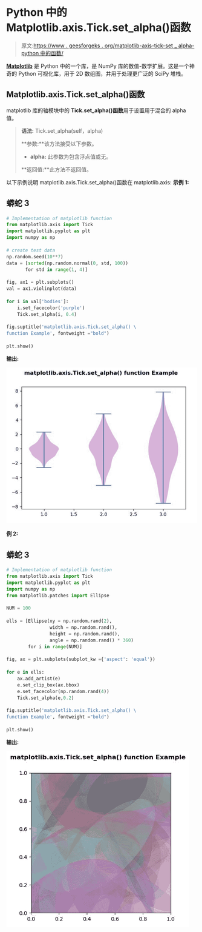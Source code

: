 # Python 中的 Matplotlib.axis.Tick.set_alpha()函数

> 原文:[https://www . geesforgeks . org/matplotlib-axis-tick-set _ alpha-python 中的函数/](https://www.geeksforgeeks.org/matplotlib-axis-tick-set_alpha-function-in-python/)

[**Matplotlib**](https://www.geeksforgeeks.org/python-introduction-matplotlib/) 是 Python 中的一个库，是 NumPy 库的数值-数学扩展。这是一个神奇的 Python 可视化库，用于 2D 数组图，并用于处理更广泛的 SciPy 堆栈。

## Matplotlib.axis.Tick.set_alpha()函数

matplotlib 库的轴模块中的 **Tick.set_alpha()函数**用于设置用于混合的 alpha 值。

> **语法:** Tick.set_alpha(self，alpha)
> 
> **参数:**该方法接受以下参数。
> 
> *   **alpha:** 此参数为包含浮点值或无。
> 
> **返回值:**此方法不返回值。

以下示例说明 matplotlib.axis.Tick.set_alpha()函数在 matplotlib.axis:
**示例 1:**

## 蟒蛇 3

```py
# Implementation of matplotlib function
from matplotlib.axis import Tick
import matplotlib.pyplot as plt  
import numpy as np  

# create test data  
np.random.seed(10**7)  
data = [sorted(np.random.normal(0, std, 100))   
       for std in range(1, 4)]  

fig, ax1 = plt.subplots()  
val = ax1.violinplot(data)   

for i in val['bodies']:  
    i.set_facecolor('purple')  
    Tick.set_alpha(i, 0.4)

fig.suptitle('matplotlib.axis.Tick.set_alpha() \
function Example', fontweight ="bold")  

plt.show() 
```

**输出:**

![](img/b7c96b03f81e2278480b48b7c5acf0d3.png)

**例 2:**

## 蟒蛇 3

```py
# Implementation of matplotlib function
from matplotlib.axis import Tick
import matplotlib.pyplot as plt  
import numpy as np  
from matplotlib.patches import Ellipse  

NUM = 100

ells = [Ellipse(xy = np.random.rand(2),  
                width = np.random.rand(),   
                height = np.random.rand(),  
                angle = np.random.rand() * 360)  
        for i in range(NUM)]  

fig, ax = plt.subplots(subplot_kw ={'aspect': 'equal'})  

for e in ells:  
    ax.add_artist(e)  
    e.set_clip_box(ax.bbox)   
    e.set_facecolor(np.random.rand(4))
    Tick.set_alpha(e,0.2) 

fig.suptitle('matplotlib.axis.Tick.set_alpha() \
function Example', fontweight ="bold")  

plt.show() 
```

**输出:**

![](img/e25d32148c8fa53a2da2091a4b24eaad.png)